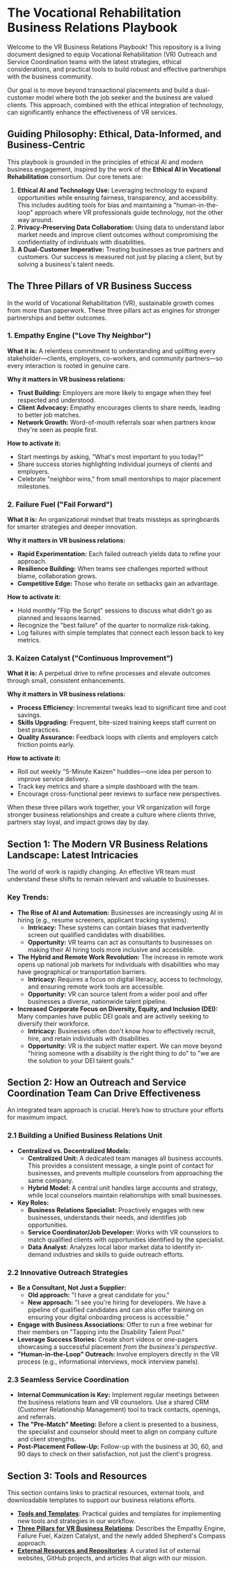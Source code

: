 # The Vocational Rehabilitation Business Relations Playbook

Welcome to the VR Business Relations Playbook! This repository is a living document designed to equip Vocational Rehabilitation (VR) Outreach and Service Coordination teams with the latest strategies, ethical considerations, and practical tools to build robust and effective partnerships with the business community.

Our goal is to move beyond transactional placements and build a dual-customer model where both the job seeker and the business are valued clients. This approach, combined with the ethical integration of technology, can significantly enhance the effectiveness of VR services.

## Guiding Philosophy: Ethical, Data-Informed, and Business-Centric

This playbook is grounded in the principles of ethical AI and modern business engagement, inspired by the work of the **Ethical AI in Vocational Rehabilitation** consortium. Our core tenets are:

1.  **Ethical AI and Technology Use:** Leveraging technology to expand opportunities while ensuring fairness, transparency, and accessibility. This includes auditing tools for bias and maintaining a "human-in-the-loop" approach where VR professionals guide technology, not the other way around.
2.  **Privacy-Preserving Data Collaboration:** Using data to understand labor market needs and improve client outcomes without compromising the confidentiality of individuals with disabilities.
3.  **A Dual-Customer Imperative:** Treating businesses as true partners and customers. Our success is measured not just by placing a client, but by solving a business's talent needs.

## The Three Pillars of VR Business Success

In the world of Vocational Rehabilitation (VR), sustainable growth comes from more than paperwork. These three pillars act as engines for stronger partnerships and better outcomes.

### 1. Empathy Engine ("Love Thy Neighbor")

**What it is:**
A relentless commitment to understanding and uplifting every stakeholder—clients, employers, co-workers, and community partners—so every interaction is rooted in genuine care.

**Why it matters in VR business relations:**
* **Trust Building:** Employers are more likely to engage when they feel respected and understood.
* **Client Advocacy:** Empathy encourages clients to share needs, leading to better job matches.
* **Network Growth:** Word-of-mouth referrals soar when partners know they're seen as people first.

**How to activate it:**
* Start meetings by asking, "What's most important to you today?"
* Share success stories highlighting individual journeys of clients and employers.
* Celebrate "neighbor wins," from small mentorships to major placement milestones.

### 2. Failure Fuel ("Fail Forward")

**What it is:**
An organizational mindset that treats missteps as springboards for smarter strategies and deeper innovation.

**Why it matters in VR business relations:**
* **Rapid Experimentation:** Each failed outreach yields data to refine your approach.
* **Resilience Building:** When teams see challenges reported without blame, collaboration grows.
* **Competitive Edge:** Those who iterate on setbacks gain an advantage.

**How to activate it:**
* Hold monthly "Flip the Script" sessions to discuss what didn't go as planned and lessons learned.
* Recognize the "best failure" of the quarter to normalize risk-taking.
* Log failures with simple templates that connect each lesson back to key metrics.

### 3. Kaizen Catalyst ("Continuous Improvement")

**What it is:**
A perpetual drive to refine processes and elevate outcomes through small, consistent enhancements.

**Why it matters in VR business relations:**
* **Process Efficiency:** Incremental tweaks lead to significant time and cost savings.
* **Skills Upgrading:** Frequent, bite-sized training keeps staff current on best practices.
* **Quality Assurance:** Feedback loops with clients and employers catch friction points early.

**How to activate it:**
* Roll out weekly "5-Minute Kaizen" huddles—one idea per person to improve service delivery.
* Track key metrics and share a simple dashboard with the team.
* Encourage cross-functional peer reviews to surface new perspectives.

When these three pillars work together, your VR organization will forge stronger business relationships and create a culture where clients thrive, partners stay loyal, and impact grows day by day.

## Section 1: The Modern VR Business Relations Landscape: Latest Intricacies

The world of work is rapidly changing. An effective VR team must understand these shifts to remain relevant and valuable to businesses.

### Key Trends:

* **The Rise of AI and Automation:** Businesses are increasingly using AI in hiring (e.g., resume screeners, applicant tracking systems).
    * **Intricacy:** These systems can contain biases that inadvertently screen out qualified candidates with disabilities.
    * **Opportunity:** VR teams can act as consultants to businesses on making their AI hiring tools more inclusive and accessible.
* **The Hybrid and Remote Work Revolution:** The increase in remote work opens up national job markets for individuals with disabilities who may have geographical or transportation barriers.
    * **Intricacy:** Requires a focus on digital literacy, access to technology, and ensuring remote work tools are accessible.
    * **Opportunity:** VR can source talent from a wider pool and offer businesses a diverse, nationwide talent pipeline.
* **Increased Corporate Focus on Diversity, Equity, and Inclusion (DEI):** Many companies have public DEI goals and are actively seeking to diversify their workforce.
    * **Intricacy:** Businesses often don't know *how* to effectively recruit, hire, and retain individuals with disabilities.
    * **Opportunity:** VR is the subject matter expert. We can move beyond "hiring someone with a disability is the right thing to do" to "we are the solution to your DEI talent goals."

## Section 2: How an Outreach and Service Coordination Team Can Drive Effectiveness

An integrated team approach is crucial. Here’s how to structure your efforts for maximum impact.

### 2.1 Building a Unified Business Relations Unit

* **Centralized vs. Decentralized Models:**
    * **Centralized Unit:** A dedicated team manages all business accounts. This provides a consistent message, a single point of contact for businesses, and prevents multiple counselors from approaching the same company.
    * **Hybrid Model:** A central unit handles large accounts and strategy, while local counselors maintain relationships with small businesses.
* **Key Roles:**
    * **Business Relations Specialist:** Proactively engages with new businesses, understands their needs, and identifies job opportunities.
    * **Service Coordinator/Job Developer:** Works with VR counselors to match qualified clients with opportunities identified by the specialist.
    * **Data Analyst:** Analyzes local labor market data to identify in-demand industries and skills to guide outreach efforts.

### 2.2 Innovative Outreach Strategies

* **Be a Consultant, Not Just a Supplier:**
    * **Old approach:** "I have a great candidate for you."
    * **New approach:** "I see you're hiring for developers. We have a pipeline of qualified candidates and can also offer training on ensuring your digital onboarding process is accessible."
* **Engage with Business Associations:** Offer to run a free webinar for their members on "Tapping into the Disability Talent Pool."
* **Leverage Success Stories:** Create short videos or one-pagers showcasing a successful placement *from the business's perspective*.
* **"Human-in-the-Loop" Outreach:** Involve employers directly in the VR process (e.g., informational interviews, mock interview panels).

### 2.3 Seamless Service Coordination

* **Internal Communication is Key:** Implement regular meetings between the business relations team and VR counselors. Use a shared CRM (Customer Relationship Management) tool to track contacts, openings, and referrals.
* **The "Pre-Match" Meeting:** Before a client is presented to a business, the specialist and counselor should meet to align on company culture and client strengths.
* **Post-Placement Follow-Up:** Follow-up with the business at 30, 60, and 90 days to check on their satisfaction, not just the client's progress.

## Section 3: Tools and Resources

This section contains links to practical resources, external tools, and downloadable templates to support our business relations efforts.

* **[Tools and Templates](./Tools/Using-External-Tools.md)**: Practical guides and templates for implementing new tools and strategies in our workflow.
* **[Three Pillars for VR Business Relations](../docs/Three-Pillars.md)**: Describes the Empathy Engine, Failure Fuel, Kaizen Catalyst, and the newly added Shepherd's Compass approach.
* **[External Resources and Repositories](./Resources/External-Resources.md)**: A curated list of external websites, GitHub projects, and articles that align with our mission.
